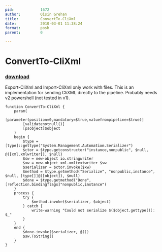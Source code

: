 ```yaml
---
pid:            1672
author:         Oisin Grehan
title:          ConvertTo-CliXml
date:           2010-03-01 11:38:24
format:         posh
parent:         0

---
```


# ConvertTo-CliXml

### [download](//scripts/1672.ps1)

Export-CliXml and Import-CliXml only work with files. This is an implementation for sending CliXML directly to the pipeline. Probably needs v2 powershell (not tested in v1).

```posh
function ConvertTo-CliXml {
    param(
        [parameter(position=0,mandatory=$true,valuefrompipeline=$true)]
        [validatenotnull()]
        [psobject]$object
    )
    begin {
        $type = [type]::gettype("System.Management.Automation.Serializer")
        $ctor = $type.getconstructor("instance,nonpublic", $null, @([xml.xmlwriter]), $null)
        $sw = new-object io.stringwriter
        $xw = new-object xml.xmltextwriter $sw
        $serializer = $ctor.invoke($xw)
        $method = $type.getmethod("Serialize", "nonpublic,instance", $null, [type[]]@([object]), $null)
        $done = $type.getmethod("Done", [reflection.bindingflags]"nonpublic,instance")
    }
    process {
        try {
            $method.invoke($serializer, $object)
        } catch {
            write-warning "Could not serialize $($object.gettype()): $_"
        }
    }
    end {    
        $done.invoke($serializer, @())
        $sw.ToString()
    }
}
```
